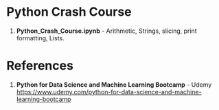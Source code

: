 # Python Crash Course 

1.  **Python_Crash_Course.ipynb** - Arithmetic, Strings, slicing, print formatting, Lists.  

#  References
1.  **Python for Data Science and Machine Learning Bootcamp** - Udemy   
	https://www.udemy.com/python-for-data-science-and-machine-learning-bootcamp
